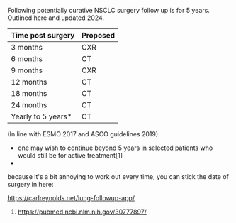 Following potentially curative NSCLC surgery follow up is for 5 years. Outlined here and updated 2024.

| Time post surgery | Proposed |
|-------------------|----------|
| 3 months          | CXR      |
| 6 months          | CT       |
| 9 months          | CXR      |
| 12 months         | CT       |
| 18 months         | CT       |
| 24 months         | CT       |
| Yearly to 5 years* | CT       |

(In line with ESMO 2017 and ASCO guidelines 2019)

* one may wish to continue beyond 5 years in selected patients who would still be for active treatment[1]
* 
because it's a bit annoying to work out every time, you can stick the date of surgery in here:

https://carlreynolds.net/lung-followup-app/

1. https://pubmed.ncbi.nlm.nih.gov/30777897/

